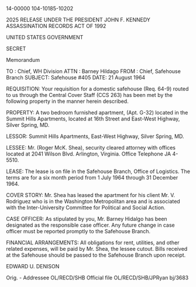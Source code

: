 14-00000
104-10185-10202

2025 RELEASE UNDER THE PRESIDENT JOHN F. KENNEDY ASSASSINATION RECORDS ACT OF 1992

UNITED STATES GOVERNMENT

SECRET

Memorandum

TO : Chief, WH Division
ATTN : Barney Hildago
FROM : Chief, Safehouse Branch
SUBJECT: Safehouse #405
DATE: 21 August 1964

REQUISITION: Your requisition for a domestic safehouse (Req. 64-9) routed to us through the Central Cover Staff (CCS 263) has been met by the following property in the manner herein described.

PROPERTY: A two bedroom furnished apartment, (Apt. G-32) located in the Summit Hills Apartments, located at 16th Street and East-West Highway, Silver Spring, MD.

LESSOR: Summit Hills Apartments, East-West Highway, Silver Spring, MD.

LESSEE: Mr. (Roger McK. Shea), security cleared attorney with offices located at 2041 Wilson Blvd. Arlington, Virginia. Office Telephone JA 4-5510.

LEASE: The lease is on file in the Safehouse Branch, Office of Logistics. The terms are for a six month period from 1 July 1964 through 31 December 1964.

COVER STORY: Mr. Shea has leased the apartment for his client Mr. V. Rodriguez who is in the Washington Metropolitan area and is associated with the Inter-University Committee for Political and Social Action.

CASE OFFICER: As stipulated by you, Mr. Barney Hidalgo has been designated as the responsible case officer. Any future change in case officer must be reported promptly to the Safehouse Branch.

FINANCIAL ARRANGEMENTS: All obligations for rent, utilities, and other related expenses, will be paid by Mr. Shea, the lessee cutout. Bills received at the Safehouse should be passed to the Safehouse Branch upon receipt.

EDWARD U. DENISON

Orig. - Addressee
OL/RECD/SHB Official file
OL/RECD/SHB/JPRyan bj/3683
